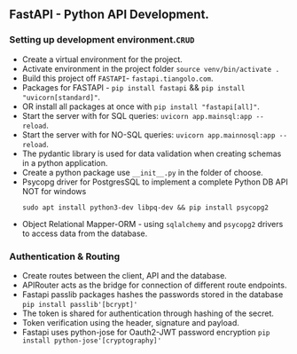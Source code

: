 ## FastAPI - Python API Development.
### Setting up development environment.`CRUD`
- Create a virtual environment for the project.
- Activate environment in the project folder `source venv/bin/activate .`
- Build this project off `FASTAPI`- `fastapi.tiangolo.com`.
- Packages for FASTAPI - `pip install fastapi` && `pip install "uvicorn[standard]"`.
- OR install all packages at once with `pip install "fastapi[all]"`.
- Start the server with for SQL queries: `uvicorn app.mainsql:app --reload`.
- Start the server with for NO-SQL queries: `uvicorn app.mainnosql:app --reload`.
- The pydantic library is used for data validation when creating schemas in a python application.
- Create a python package use `__init__.py` in the folder of choose.
- Psycopg driver for PostgresSQL to implement a complete Python DB API NOT for windows
  ```
  sudo apt install python3-dev libpq-dev && pip install psycopg2 
  
  ```
- Object Relational Mapper-ORM - using `sqlalchemy` and `psycopg2` drivers to access data from the database.
### Authentication & Routing
- Create routes between the client, API and the database.
- APIRouter acts as the bridge for connection of different route endpoints.
- Fastapi passlib packages hashes the passwords stored in the database ` pip install passlib'[bcrypt]' `
- The token is shared for authentication through hashing of the secret.
- Token verification using the header, signature and payload.
- Fastapi uses python-jose for Oauth2-JWT password encryption `pip install python-jose'[cryptography]'  `
